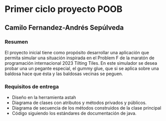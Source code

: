 # Primer ciclo proyecto POOB
## Camilo Fernandez-Andrés Sepúlveda
### Resumen
El proyecto inicial tiene como propósito desarrollar una aplicación que permita simular una
situación inspirada en el Problem F de la maratón de programación internacional 2023 Tilting
Tiles. En este simulador se desea probar una un pegante especial, el gummy glue, que si se
aplica sobre una baldosa hace que ésta y las baldosas vecinas se peguen.

### Requisitos de entrega
- Diseño en la herramienta astah
- Diagrama de clases con atributos y métodos privados y públicos.
- Diagrama de secuencia de los métodos construidos de la clase principal
- Código siguiendo los estándares de documentación de java.
